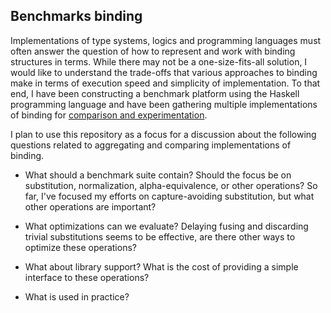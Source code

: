 Benchmarks binding 
------------------

Implementations of type systems, logics and programming languages must often
answer the question of how to represent and work with binding structures in
terms. While there may not be a one-size-fits-all solution, I would like to
understand the trade-offs that various approaches to binding make in terms of
execution speed and simplicity of implementation.  To that end, I have been
constructing a benchmark platform using the Haskell programming language and
have been gathering multiple implementations of binding for [comparison and
experimentation](https://github.com/sweirich/lambda-n-ways).

I plan to use this repository as a focus for a discussion about the following
questions related to aggregating and comparing implementations of binding.

* What should a benchmark suite contain? Should the focus be on substitution,
  normalization, alpha-equivalence, or other operations? So far, I've focused
  my efforts on capture-avoiding substitution, but what other operations are
  important?

* What optimizations can we evaluate? Delaying fusing and discarding trivial
  substitutions seems to be effective, are there other ways to optimize these
  operations?

* What about library support? What is the cost of providing a simple interface
  to these operations? 

* What is used in practice?
